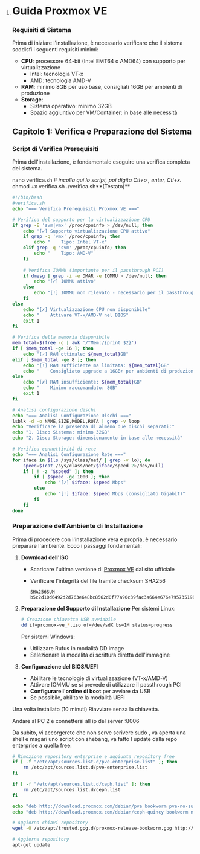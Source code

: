 1. # Guida Proxmox VE

   ### Requisiti di Sistema
   
   Prima di iniziare l'installazione, è necessario verificare che il sistema soddisfi i seguenti requisiti minimi:
   
   - **CPU**: processore 64-bit (Intel EMT64 o AMD64) con supporto per virtualizzazione
     - Intel: tecnologia VT-x
     - AMD: tecnologia AMD-V
   - **RAM**: minimo 8GB per uso base, consigliati 16GB per ambienti di produzione
   - **Storage**:
     - Sistema operativo: minimo 32GB
     - Spazio aggiuntivo per VM/Container: in base alle necessità
   
   ## Capitolo 1: Verifica e Preparazione del Sistema
   
   ### Script di Verifica Prerequisiti
   Prima dell'installazione, è fondamentale eseguire una verifica completa del sistema.
   
   nano verifica.sh           # *incolla qui lo script, poi digita Ctl+o , enter, Ctl+x.*
   chmod +x verifica.sh
   ./verifica.sh**(Testato)**
   
   ```bash
   #!/bin/bash 
   #verifica.sh
   echo "=== Verifica Prerequisiti Proxmox VE ==="
   
   # Verifica del supporto per la virtualizzazione CPU
   if grep -E 'svm|vmx' /proc/cpuinfo > /dev/null; then
       echo "[✓] Supporto virtualizzazione CPU attivo"
       if grep -q 'vmx' /proc/cpuinfo; then
           echo "    Tipo: Intel VT-x"
       elif grep -q 'svm' /proc/cpuinfo; then
           echo "    Tipo: AMD-V"
       fi
       
       # Verifica IOMMU (importante per il passthrough PCI)
       if dmesg | grep -i -e DMAR -e IOMMU > /dev/null; then
           echo "[✓] IOMMU attivo"
       else
           echo "[!] IOMMU non rilevato - necessario per il passthrough PCI"
       fi
   else
       echo "[✗] Virtualizzazione CPU non disponibile"
       echo "    Attivare VT-x/AMD-V nel BIOS"
       exit 1
   fi
   
   # Verifica della memoria disponibile
   mem_total=$(free -g | awk '/^Mem:/{print $2}')
   if [ $mem_total -ge 16 ]; then
       echo "[✓] RAM ottimale: ${mem_total}GB"
   elif [ $mem_total -ge 8 ]; then
       echo "[!] RAM sufficiente ma limitata: ${mem_total}GB"
       echo "    Consigliato upgrade a 16GB+ per ambienti di produzione"
   else
       echo "[✗] RAM insufficiente: ${mem_total}GB"
       echo "    Minimo raccomandato: 8GB"
       exit 1
   fi
   
   # Analisi configurazione dischi
   echo "=== Analisi Configurazione Dischi ==="
   lsblk -d -o NAME,SIZE,MODEL,ROTA | grep -v loop
   echo "Verificare la presenza di almeno due dischi separati:"
   echo "1. Disco Sistema: minimo 32GB"
   echo "2. Disco Storage: dimensionamento in base alle necessità"
   
   # Verifica connettività di rete
   echo "=== Analisi Configurazione Rete ==="
   for iface in $(ls /sys/class/net/ | grep -v lo); do
       speed=$(cat /sys/class/net/$iface/speed 2>/dev/null)
       if [ ! -z "$speed" ]; then
           if [ $speed -ge 1000 ]; then
               echo "[✓] $iface: $speed Mbps"
           else
               echo "[!] $iface: $speed Mbps (consigliato Gigabit)"
           fi
       fi
   done
   ```
   
   ### Preparazione dell'Ambiente di Installazione
   
   Prima di procedere con l'installazione vera e propria, è necessario preparare l'ambiente. Ecco i passaggi fondamentali:
   
   1. **Download dell'ISO**
      - Scaricare l'ultima versione di [Proxmox VE](https://enterprise.proxmox.com/iso/proxmox-ve_8.3-1.iso) dal sito ufficiale
      - Verificare l'integrità del file tramite checksum SHA256
      
        ```
        SHA256SUM
        b5c2d10d6492d2d763e648bc8562d0f77a90c39fac3a664e676e795735198b45
        ```
      
        
      
   2. **Preparazione del Supporto di Installazione**
      Per sistemi Linux:
      
      ```bash
      # Creazione chiavetta USB avviabile
      dd if=proxmox-ve_*.iso of=/dev/sdX bs=1M status=progress
      ```
      Per sistemi Windows:
      - Utilizzare Rufus in modalità DD image
      - Selezionare la modalità di scrittura diretta dell'immagine
      
   3. **Configurazione del BIOS/UEFI**
      - Abilitare le tecnologie di virtualizzazione (VT-x/AMD-V)
      - Attivare IOMMU se si prevede di utilizzare il passthrough PCI
      - **Configurare l'ordine di boot** per avviare da USB
      - Se possibile, abilitare la modalità UEFI
   
   
   
   
   
   Una volta  installato (10 minuti)
   Riavviare senza la chiavetta.
   
   Andare al PC 2 e connettersi all ip del server :8006
   
   
   Da subito, vi accorgerete che non serve scrivere sudo ,
    va aperta una shell e
    magari uno script con shebang, va fatto l update dalla repo enterprise a quella free:
   
   ```bash
   # Rimozione repository enterprise e aggiunta repository free
   if [ -f "/etc/apt/sources.list.d/pve-enterprise.list" ]; then
       rm /etc/apt/sources.list.d/pve-enterprise.list
   fi
   
   if [ -f "/etc/apt/sources.list.d/ceph.list" ]; then
       rm /etc/apt/sources.list.d/ceph.list
   fi
   
   echo "deb http://download.proxmox.com/debian/pve bookworm pve-no-subscription" > /etc/apt/sources.list.d/pve-no-subscription.list
   echo "deb http://download.proxmox.com/debian/ceph-quincy bookworm no-subscription" > /etc/apt/sources.list.d/ceph.list
   
   # Aggiorna chiavi repository
   wget -O /etc/apt/trusted.gpg.d/proxmox-release-bookworm.gpg http://download.proxmox.com/debian/proxmox-release-bookworm.gpg
   
   # Aggiorna repository
   apt-get update
   ```
   
   